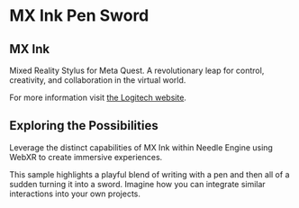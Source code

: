 # MX Ink Pen Sword

## MX Ink
Mixed Reality Stylus for Meta Quest. A revolutionary leap for control, creativity, and collaboration in the virtual world.

For more information visit [the Logitech website](https://www.logitech.com/en-us/products/vr/mx-ink.html).

## Exploring the Possibilities

Leverage the distinct capabilities of MX Ink within Needle Engine using WebXR to create immersive experiences.

This sample highlights a playful blend of writing with a pen and then all of a sudden turning it into a sword. Imagine how you can integrate similar interactions into your own projects.